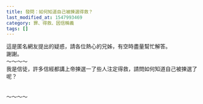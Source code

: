 ```yaml
---
title: 發問：如何知道自己被揀選得救？
last_modified_at: 1547993469
category: 罪、得救、因信稱義
tags: []
---
```


這是匿名網友提出的疑惑，請各位熱心的兄姊，有空時盡量幫忙解答。<br>謝謝。<br><!--more-->～～～～<br>我是信徒，許多信經都講上帝揀選一了些人注定得救，請問如何知道自己被揀選了呢？<br><br><br>～～～～<br><p>&nbsp;</p><br><br>
